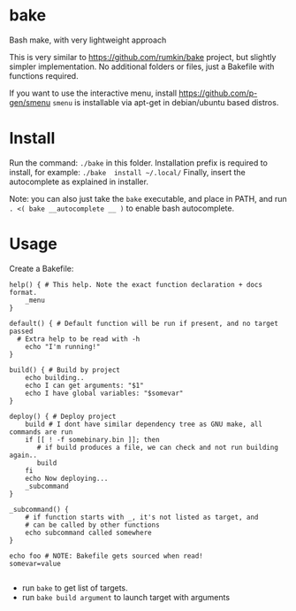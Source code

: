 # bake

Bash make, with very lightweight approach

This is very similar to https://github.com/rumkin/bake project, but
slightly simpler implementation. No additional folders or files,
just a Bakefile with functions required.

If you want to use the interactive menu, install https://github.com/p-gen/smenu
`smenu` is installable via apt-get in debian/ubuntu based distros.

# Install

Run the command: `./bake` in this folder. Installation prefix is required
to install, for example: `./bake  install ~/.local/`
Finally, insert the autocomplete as explained in installer.

Note: you can also just take the `bake` executable, and place in PATH, and
run `. <( bake __autocomplete __ )` to enable bash autocomplete.

# Usage

Create a Bakefile:

```
help() { # This help. Note the exact function declaration + docs format.
    _menu
}

default() { # Default function will be run if present, and no target passed
  # Extra help to be read with -h
    echo "I'm running!"
}

build() { # Build by project
    echo building..
    echo I can get arguments: "$1"
    echo I have global variables: "$somevar"
}

deploy() { # Deploy project
    build # I dont have similar dependency tree as GNU make, all commands are run
    if [[ ! -f somebinary.bin ]]; then
       # if build produces a file, we can check and not run building again..
       build
    fi
    echo Now deploying...
    _subcommand
}

_subcommand() {
    # if function starts with _, it's not listed as target, and
    # can be called by other functions
    echo subcommand called somewhere
}

echo foo # NOTE: Bakefile gets sourced when read!
somevar=value


```

- run `bake` to get list of targets.
- run `bake build argument` to launch target with arguments
